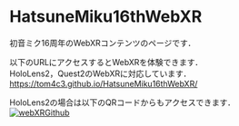 # HatsuneMiku16thWebXR
初音ミク16周年のWebXRコンテンツのページです．

以下のURLにアクセスするとWebXRを体験できます．<br>
HoloLens2，Quest2のWebXRに対応しています．<br>
https://tom4c3.github.io/HatsuneMiku16thWebXR/<br>

HoloLens2の場合は以下のQRコードからもアクセスできます．<br/>
[![webXRGithub](https://user-images.githubusercontent.com/43462743/181256836-4656fc72-b8dc-4441-b31d-4f929d9dd087.png)
](https://user-images.githubusercontent.com/43462743/264313740-54d9afaa-9570-4769-b10f-39dd243da778.png)
